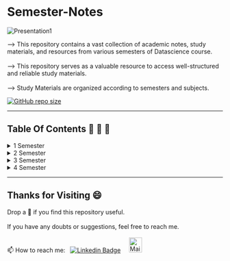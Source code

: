 # Semester-Notes

![Presentation1](https://github.com/madhurimarawat/Semester-Notes/assets/105432776/784d77f1-41bf-46a3-b2f8-c185ec52aad7)

--> This repository contains a vast collection of academic notes, study materials, and resources from various semesters of  Datascience course.<br><br>
--> This repository serves as a valuable resource to access well-structured and reliable study materials.<br><br>
--> Study Materials are organized according to semesters and subjects.

[![GitHub repo size](https://img.shields.io/github/repo-size/madhurimarawat/Semester-Notes)](https://github.com/madhurimarawat/Semester-Notes)

---
## Table Of Contents 📔 🔖 📑
<details>
<summary>1 Semester</summary> <br>

1. Engineering-Mathematics-I
2. Environmental-Science
3. Foundations-of-Electronics-Engineering
4. Fundamentals-of-Computational-Biology
5. Language-and-Writing-Skills
6. Learning-Programming-Concepts-With-C
- To See Lab Programs Visit: [Learning-Programming-Concepts-With-C](https://github.com/madhurimarawat/Learning-Programming-Concepts-With-C)
7. Professional-Ethics-and-Life-Skills

</details>

<details>
<summary>2 Semester</summary> <br>

1. Data-Structure-Using-C
- To See Lab Programs Visit: [Data-Structure-Using-C](https://github.com/madhurimarawat/Data-structure-using-C)
2. Digital-Logic-and-Design
3. Engineering-Mathematics-II
4. Entrepreneurship
5. Object-Oriented-Programming
  - To See Lab Programs Visit: [Object-oriented-programming-with-c-plus-plus](https://github.com/madhurimarawat/Object-oriented-programming-with-c-plus-plus)
6. Python-For-Datascience
- To See Lab Programs Visit: [Python-for-Datascience](https://github.com/madhurimarawat/Python-for-Datascience)

</details>

<details>
<summary>3 Semester</summary> <br>

1. Analysis & Design of Algorithm
- To See Lab Programs Visit: [Analysis-and-Design-of-Algorithm-using-python](https://github.com/madhurimarawat/Analysis-and-Design-of-Algorithm-using-python)
2. Computer Organization and Architecture
3. Database Management System
4. Discrete Structure
5. Independent Project
  - To See Lab Programs Visit: [Library Management System](https://github.com/madhurimarawat/Library-Management-System)
6. Probability and Statistics

</details>

<details>
<summary>4 Semester</summary> <br>

1. Artificial Intelligence-Principles and Applications
2. Computer Network
3. Data Visualization
- To See Lab Programs Visit: [Data-Visualization-using-python](https://github.com/madhurimarawat/Data-Visualization-using-python)
4. Operating System
5. R for Datascience
  - To See Lab Programs Visit: [R-for-Datascience](https://github.com/madhurimarawat/R-for-Datascience)
6. Theory of Computation

</details>

---

## Thanks for Visiting 😄

Drop a 🌟 if you find this repository useful.<br><br>
If you have any doubts or suggestions, feel free to reach me.<br><br>
📫 How to reach me:  &nbsp; [![Linkedin Badge](https://img.shields.io/badge/-madhurima-blue?style=flat&logo=Linkedin&logoColor=white)](https://www.linkedin.com/in/madhurima-rawat/) &nbsp; &nbsp;
<a href ="mailto:rawatmadhurima@gmail.com"><img src="https://github.com/madhurimarawat/Machine-Learning-Using-Python/assets/105432776/b6a0873a-e961-42c0-8fbf-ab65828c961a" height=35 width=30 title="Mail Illustration" alt="Mail Illustration📫" > </a>
